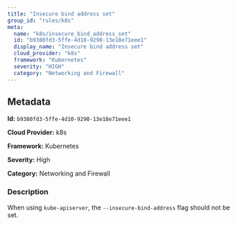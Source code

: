 ```yaml
---
title: "Insecure bind address set"
group_id: "rules/k8s"
meta:
  name: "k8s/insecure_bind_address_set"
  id: "b9380fd3-5ffe-4d10-9290-13e18e71eee1"
  display_name: "Insecure bind address set"
  cloud_provider: "k8s"
  framework: "Kubernetes"
  severity: "HIGH"
  category: "Networking and Firewall"
---
```

## Metadata

**Id:** `b9380fd3-5ffe-4d10-9290-13e18e71eee1`

**Cloud Provider:** k8s

**Framework:** Kubernetes

**Severity:** High

**Category:** Networking and Firewall

### Description

 When using `kube-apiserver`, the `--insecure-bind-address` flag should not be set.
